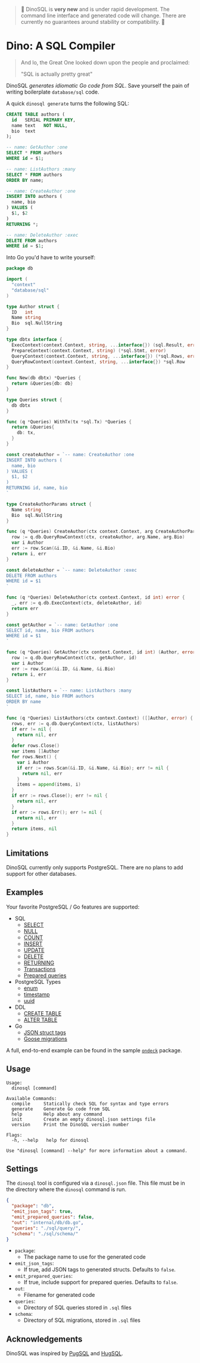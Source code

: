 > 🚨 
> DinoSQL is **very new** and is under rapid development. The command line
> interface and generated code will change. There are currently no guarantees
> around stability or compatibility.
> 🚨 

# Dino: A SQL Compiler

> And lo, the Great One looked down upon the people and proclaimed:
> 
>   "SQL is actually pretty great"

DinoSQL *generates idiomatic Go code from SQL*. Save yourself the pain of
writing boilerplate `database/sql` code.

A quick `dinosql generate` turns the following SQL:

```sql
CREATE TABLE authors (
  id   SERIAL PRIMARY KEY,
  name text   NOT NULL,
  bio  text
);

-- name: GetAuthor :one
SELECT * FROM authors
WHERE id = $1;

-- name: ListAuthors :many
SELECT * FROM authors
ORDER BY name;

-- name: CreateAuthor :one
INSERT INTO authors (
  name, bio
) VALUES (
  $1, $2
)
RETURNING *;

-- name: DeleteAuthor :exec
DELETE FROM authors
WHERE id = $1;
```

Into Go you'd have to write yourself:

```go
package db

import (
  "context"
  "database/sql"
)

type Author struct {
  ID   int
  Name string
  Bio  sql.NullString
}

type dbtx interface {
  ExecContext(context.Context, string, ...interface{}) (sql.Result, error)
  PrepareContext(context.Context, string) (*sql.Stmt, error)
  QueryContext(context.Context, string, ...interface{}) (*sql.Rows, error)
  QueryRowContext(context.Context, string, ...interface{}) *sql.Row
}

func New(db dbtx) *Queries {
  return &Queries{db: db}
}

type Queries struct {
  db dbtx
}

func (q *Queries) WithTx(tx *sql.Tx) *Queries {
  return &Queries{
    db: tx,
  }
}

const createAuthor = `-- name: CreateAuthor :one
INSERT INTO authors (
  name, bio
) VALUES (
  $1, $2
)
RETURNING id, name, bio
`

type CreateAuthorParams struct {
  Name string
  Bio  sql.NullString
}

func (q *Queries) CreateAuthor(ctx context.Context, arg CreateAuthorParams) (Author, error) {
  row := q.db.QueryRowContext(ctx, createAuthor, arg.Name, arg.Bio)
  var i Author
  err := row.Scan(&i.ID, &i.Name, &i.Bio)
  return i, err
}

const deleteAuthor = `-- name: DeleteAuthor :exec
DELETE FROM authors
WHERE id = $1
`

func (q *Queries) DeleteAuthor(ctx context.Context, id int) error {
  _, err := q.db.ExecContext(ctx, deleteAuthor, id)
  return err
}

const getAuthor = `-- name: GetAuthor :one
SELECT id, name, bio FROM authors
WHERE id = $1
`

func (q *Queries) GetAuthor(ctx context.Context, id int) (Author, error) {
  row := q.db.QueryRowContext(ctx, getAuthor, id)
  var i Author
  err := row.Scan(&i.ID, &i.Name, &i.Bio)
  return i, err
}

const listAuthors = `-- name: ListAuthors :many
SELECT id, name, bio FROM authors
ORDER BY name
`

func (q *Queries) ListAuthors(ctx context.Context) ([]Author, error) {
  rows, err := q.db.QueryContext(ctx, listAuthors)
  if err != nil {
    return nil, err
  }
  defer rows.Close()
  var items []Author
  for rows.Next() {
    var i Author
    if err := rows.Scan(&i.ID, &i.Name, &i.Bio); err != nil {
      return nil, err
    }
    items = append(items, i)
  }
  if err := rows.Close(); err != nil {
    return nil, err
  }
  if err := rows.Err(); err != nil {
    return nil, err
  }
  return items, nil
}
```

## Limitations

DinoSQL currently only supports PostgreSQL. There are no plans to add support
for other databases.

## Examples

Your favorite PostgreSQL / Go features are supported:
- SQL
  - [SELECT](./examples/query_one.md)
  - [NULL](./examples/null.md)
  - [COUNT](./examples/query_count.md)
  - [INSERT](./examples/insert.md)
  - [UPDATE](./examples/update.md)
  - [DELETE](./examples/delete.md)
  - [RETURNING](./examples/returning.md)
  - [Transactions](./examples/transactions.md)
  - [Prepared queries](./examples/prepared_query.md)
- PostgreSQL Types
  - [enum](./examples/enums.md)
  - [timestamp](./examples/time.md)
  - [uuid](./examples/uuid.md)
- DDL
  - [CREATE TABLE](./examples/table.md)
  - [ALTER TABLE](./examples/alter_table.md)
- Go
  - [JSON struct tags](./examples/json_tags.md)
  - [Goose migrations](./examples/goose.md)

A full, end-to-end example can be found in the sample
[`ondeck`](./internal/dinosql/testdata/ondeck) package.

## Usage

```
Usage:
  dinosql [command]

Available Commands:
  compile     Statically check SQL for syntax and type errors
  generate    Generate Go code from SQL
  help        Help about any command
  init        Create an empty dinosql.json settings file
  version     Print the DinoSQL version number

Flags:
  -h, --help   help for dinosql

Use "dinosql [command] --help" for more information about a command.
```

## Settings

The `dinosql` tool is configured via a `dinosql.json` file. This file must be
in the directory where the `dinosql` command is run.

```json
{
  "package": "db",
  "emit_json_tags": true,
  "emit_prepared_queries": false,
  "out": "internal/db/db.go",
  "queries": "./sql/query/",
  "schema": "./sql/schema/"
}
```

- `package`:
  - The package name to use for the generated code
- `emit_json_tags`:
  - If true, add JSON tags to generated structs. Defaults to `false`.
- `emit_prepared_queries`:
  - If true, include support for prepared queries. Defaults to `false`.
- `out`:
  - Filename for generated code
- `queries`:
  - Directory of SQL queries stored in `.sql` files
- `schema`:
  - Directory of SQL migrations, stored in `.sql` files

## Acknowledgements

DinoSQL was inspired by [PugSQL](https://pugsql.org/) and
[HugSQL](https://www.hugsql.org/).
